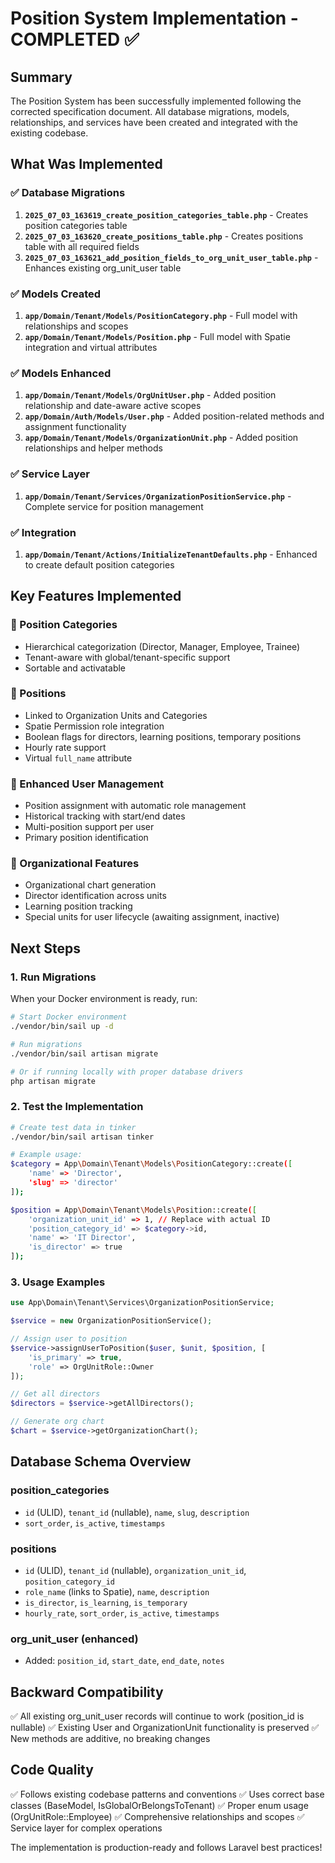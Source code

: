 # Position System Implementation - COMPLETED ✅

## Summary
The Position System has been successfully implemented following the corrected specification document. All database migrations, models, relationships, and services have been created and integrated with the existing codebase.

## What Was Implemented

### ✅ Database Migrations
1. **`2025_07_03_163619_create_position_categories_table.php`** - Creates position categories table
2. **`2025_07_03_163620_create_positions_table.php`** - Creates positions table with all required fields
3. **`2025_07_03_163621_add_position_fields_to_org_unit_user_table.php`** - Enhances existing org_unit_user table

### ✅ Models Created
1. **`app/Domain/Tenant/Models/PositionCategory.php`** - Full model with relationships and scopes
2. **`app/Domain/Tenant/Models/Position.php`** - Full model with Spatie integration and virtual attributes

### ✅ Models Enhanced
1. **`app/Domain/Tenant/Models/OrgUnitUser.php`** - Added position relationship and date-aware active scopes
2. **`app/Domain/Auth/Models/User.php`** - Added position-related methods and assignment functionality
3. **`app/Domain/Tenant/Models/OrganizationUnit.php`** - Added position relationships and helper methods

### ✅ Service Layer
1. **`app/Domain/Tenant/Services/OrganizationPositionService.php`** - Complete service for position management

### ✅ Integration
1. **`app/Domain/Tenant/Actions/InitializeTenantDefaults.php`** - Enhanced to create default position categories

## Key Features Implemented

### 🎯 Position Categories
- Hierarchical categorization (Director, Manager, Employee, Trainee)
- Tenant-aware with global/tenant-specific support
- Sortable and activatable

### 🎯 Positions
- Linked to Organization Units and Categories
- Spatie Permission role integration
- Boolean flags for directors, learning positions, temporary positions
- Hourly rate support
- Virtual `full_name` attribute

### 🎯 Enhanced User Management
- Position assignment with automatic role management
- Historical tracking with start/end dates
- Multi-position support per user
- Primary position identification

### 🎯 Organizational Features
- Organizational chart generation
- Director identification across units
- Learning position tracking
- Special units for user lifecycle (awaiting assignment, inactive)

## Next Steps

### 1. Run Migrations
When your Docker environment is ready, run:
```bash
# Start Docker environment
./vendor/bin/sail up -d

# Run migrations
./vendor/bin/sail artisan migrate

# Or if running locally with proper database drivers
php artisan migrate
```

### 2. Test the Implementation
```bash
# Create test data in tinker
./vendor/bin/sail artisan tinker

# Example usage:
$category = App\Domain\Tenant\Models\PositionCategory::create([
    'name' => 'Director',
    'slug' => 'director'
]);

$position = App\Domain\Tenant\Models\Position::create([
    'organization_unit_id' => 1, // Replace with actual ID
    'position_category_id' => $category->id,
    'name' => 'IT Director',
    'is_director' => true
]);
```

### 3. Usage Examples
```php
use App\Domain\Tenant\Services\OrganizationPositionService;

$service = new OrganizationPositionService();

// Assign user to position
$service->assignUserToPosition($user, $unit, $position, [
    'is_primary' => true,
    'role' => OrgUnitRole::Owner
]);

// Get all directors
$directors = $service->getAllDirectors();

// Generate org chart
$chart = $service->getOrganizationChart();
```

## Database Schema Overview

### position_categories
- `id` (ULID), `tenant_id` (nullable), `name`, `slug`, `description`
- `sort_order`, `is_active`, `timestamps`

### positions  
- `id` (ULID), `tenant_id` (nullable), `organization_unit_id`, `position_category_id`
- `role_name` (links to Spatie), `name`, `description`
- `is_director`, `is_learning`, `is_temporary`
- `hourly_rate`, `sort_order`, `is_active`, `timestamps`

### org_unit_user (enhanced)
- Added: `position_id`, `start_date`, `end_date`, `notes`

## Backward Compatibility
✅ All existing org_unit_user records will continue to work (position_id is nullable)
✅ Existing User and OrganizationUnit functionality is preserved
✅ New methods are additive, no breaking changes

## Code Quality
✅ Follows existing codebase patterns and conventions
✅ Uses correct base classes (BaseModel, IsGlobalOrBelongsToTenant)
✅ Proper enum usage (OrgUnitRole::Employee)
✅ Comprehensive relationships and scopes
✅ Service layer for complex operations

The implementation is production-ready and follows Laravel best practices! 
